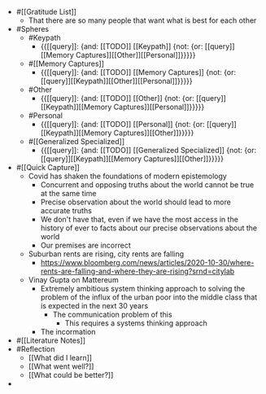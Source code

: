 - #[[Gratitude List]] 
    - That there are so many people that want what is best for each other
- #Spheres
    - #Keypath
        - {{[[query]]: {and: [[TODO]] [[Keypath]] {not: {or: [[query]][[Memory Captures]][[Other]][[Personal]]}}}}}
    - #[[Memory Captures]]
        - {{[[query]]: {and: [[TODO]] [[Memory Captures]] {not: {or: [[query]][[Keypath]][[Other]][[Personal]]}}}}}
    - #Other
        - {{[[query]]: {and: [[TODO]] [[Other]] {not: {or: [[query]][[Keypath]][[Memory Captures]][[Personal]]}}}}}
    - #Personal
        - {{[[query]]: {and: [[TODO]] [[Personal]] {not: {or: [[query]][[Keypath]][[Memory Captures]][[Other]]}}}}}
    - #[[Generalized Specialized]]
        - {{[[query]]: {and: [[TODO]] [[Generalized Specialized]] {not: {or: [[query]][[Keypath]][[Memory Captures]][[Other]]}}}}}
- #[[Quick Capture]]
    - Covid has shaken the foundations of modern epistemology
        - Concurrent and opposing truths about the world cannot be true at the same time
        - Precise observation about the world should lead to more accurate truths
        - We don't have that, even if we have the most access in the history of ever to facts about our precise observations about the world
        - Our premises are incorrect
    - Suburban rents are rising, city rents are falling
        - https://www.bloomberg.com/news/articles/2020-10-30/where-rents-are-falling-and-where-they-are-rising?srnd=citylab
    - Vinay Gupta on Mattereum
        - Extremely ambitious system thinking approach to solving the problem of the influx of the urban poor into the middle class that is expected in the next 30 years
            - The communication problem of this
                - This requires a systems thinking approach
        - The incormation
- #[[Literature Notes]]
- #Reflection
    - [[What did I learn]]
    - [[What went well?]]
    - [[What could be better?]]
- 
